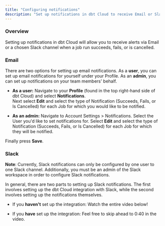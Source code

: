 ```yaml
---
title: "Configuring notifications"
description: "Set up notifications in dbt Cloud to receive Email or Slack alerts for job run status."
---
```


### Overview

Setting up notifications in dbt Cloud will allow you to receive alerts via Email or a chosen Slack channel when a job run succeeds, fails, or is cancelled.

### Email

There are two options for setting up email notifications. As a **user**, you can set up email notifications for yourself under your Profile. As an **admin**, you can set up notifications on your team members' behalf.

* **As a user:** Navigate to your **Profile** (found in the top right-hand side of dbt Cloud) and select **Notifications**.
\
Next select **Edit** and select the type of Notification (Succeeds, Fails, or Is Cancelled) for each Job for which you would like to be notified.

* **As an admin:**  Navigate to Account Settings > Notifications.
Select the User you'd like to set notifications for. Select **Edit** and select the type of Notification (Succeeds, Fails, or Is Cancelled) for each Job for which they will be notified.

Finally press **Save**.

<Lightbox src="/img/docs/dbt-cloud/using-dbt-cloud/email-notifications.png" title="Configuring Email Notifications"/>

### Slack

**Note**: Currently, Slack notifications can only be configured by one user to one Slack channel. Additionally, you must be an admin of the Slack workspace in order to configure Slack notifications.

In general, there are two parts to setting up Slack notifications. The first involves setting up the dbt Cloud integration with Slack, while the second involves setting up the notifications themselves.

 - If you **haven't** set up the integration: Watch the entire video below!

 - If you **have** set up the integration: Feel free to skip ahead to 0:40 in the video.

 <LoomVideo id="80f368e6d03d483282970b2cbc4abf78" />
